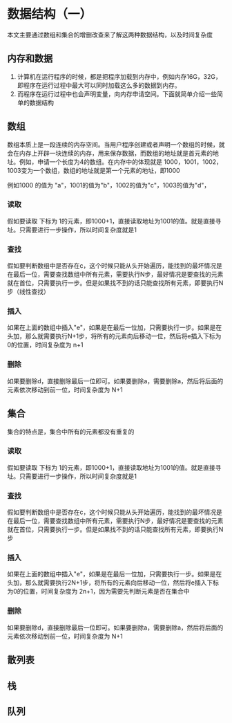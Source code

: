# 数据结构（一）


本文主要通过数组和集合的增删改查来了解这两种数据结构，以及时间复杂度

<!--more-->

## 内存和数据
1. 计算机在运行程序的时候，都是把程序加载到内存中，例如内存16G，32G，即程序在运行过程中最大可以同时加载这么多的数据到内存。
2. 而程序在运行过程中也会声明变量，向内存申请空间。下面就简单介绍一些简单的数据结构

## 数组
数组本质上是一段连续的内存空间。当用户程序创建或者声明一个数组的时候，就会在内存上开辟一块连续的内存，用来保存数据，而数组的地址就是首元素的地址。例如，申请一个长度为4的数组。在内存中的体现就是 1000，1001，1002，1003变为一个数组，数组的地址就是第一个元素的地址，即1000

例如1000 的值为 "a"，1001的值为"b"，1002的值为"c"，1003的值为"d"，

### 读取
假如要读取 下标为 1的元素，即1000+1，直接读取地址为1001的值。就是直接寻址。只需要进行一步操作，所以时间复杂度就是1
### 查找
假如要判断数组中是否存在c，这个时候只能从头开始遍历，能找到的最坏情况是在最后一位，需要查找数组中所有元素，需要执行N步，最好情况是要查找的元素就在首位，只需要执行一步。但是如果找不到的话只能查找所有元素，即要执行N步（线性查找）
### 插入
如果在上面的数组中插入"e"，如果是在最后一位加，只需要执行一步。如果是在头加，那么就需要执行N+1步，将所有的元素向后移动一位，然后将e插入下标为0的位置，时间复杂度为 n+1

### 删除
如果要删除d，直接删除最后一位即可。如果要删除a，需要删除a，然后将后面的元素依次移动到前一位，时间复杂度为 N+1

## 集合
集合的特点是，集合中所有的元素都没有重复的
### 读取
假如要读取 下标为 1的元素，即1000+1，直接读取地址为1001的值。就是直接寻址。只需要进行一步操作，所以时间复杂度就是1
### 查找
假如要判断数组中是否存在c，这个时候只能从头开始遍历，能找到的最坏情况是在最后一位，需要查找数组中所有元素，需要执行N步，最好情况是要查找的元素就在首位，只需要执行一步。但是如果找不到的话只能查找所有元素，即要执行N步
### 插入
如果在上面的数组中插入"e"，如果是在最后一位加，只需要执行一步。如果是在头加，那么就需要执行2N+1步，将所有的元素向后移动一位，然后将e插入下标为0的位置，时间复杂度为 2n+1，因为需要先判断元素是否在集合中

### 删除
如果要删除d，直接删除最后一位即可。如果要删除a，需要删除a，然后将后面的元素依次移动到前一位，时间复杂度为 N+1

## 散列表

## 栈

## 队列


